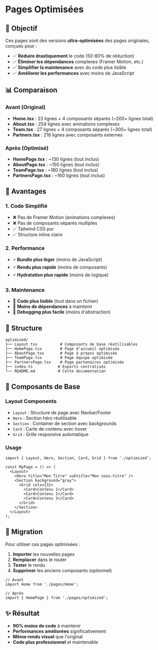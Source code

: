 # Pages Optimisées

## 🎯 Objectif

Ces pages sont des versions **ultra-optimisées** des pages originales, conçues pour :
- ✅ **Réduire drastiquement** le code (50-80% de réduction)
- ✅ **Éliminer les dépendances** complexes (Framer Motion, etc.)
- ✅ **Simplifier la maintenance** avec du code plus lisible
- ✅ **Améliorer les performances** avec moins de JavaScript

## 📊 Comparaison

### **Avant (Original)**
- **Home.tsx** : 23 lignes + 4 composants séparés (~200+ lignes total)
- **About.tsx** : 254 lignes avec animations complexes
- **Team.tsx** : 27 lignes + 4 composants séparés (~300+ lignes total)
- **Partners.tsx** : 218 lignes avec composants externes

### **Après (Optimisé)**
- **HomePage.tsx** : ~130 lignes (tout inclus)
- **AboutPage.tsx** : ~150 lignes (tout inclus)
- **TeamPage.tsx** : ~180 lignes (tout inclus)
- **PartnersPage.tsx** : ~160 lignes (tout inclus)

## 🚀 Avantages

### **1. Code Simplifié**
- ❌ Pas de Framer Motion (animations complexes)
- ❌ Pas de composants séparés multiples
- ✅ Tailwind CSS pur
- ✅ Structure inline claire

### **2. Performance**
- ⚡ **Bundle plus léger** (moins de JavaScript)
- ⚡ **Rendu plus rapide** (moins de composants)
- ⚡ **Hydratation plus rapide** (moins de logique)

### **3. Maintenance**
- 🔧 **Code plus lisible** (tout dans un fichier)
- 🔧 **Moins de dépendances** à maintenir
- 🔧 **Debugging plus facile** (moins d'abstraction)

## 📁 Structure

```
optimized/
├── Layout.tsx          # Composants de base réutilisables
├── HomePage.tsx        # Page d'accueil optimisée
├── AboutPage.tsx       # Page à propos optimisée
├── TeamPage.tsx        # Page équipe optimisée
├── PartnersPage.tsx    # Page partenaires optimisée
├── index.ts           # Exports centralisés
└── README.md          # Cette documentation
```

## 🎨 Composants de Base

### **Layout Components**
- `Layout` : Structure de page avec Navbar/Footer
- `Hero` : Section héro réutilisable
- `Section` : Container de section avec backgrounds
- `Card` : Carte de contenu avec hover
- `Grid` : Grille responsive automatique

### **Usage**
```tsx
import { Layout, Hero, Section, Card, Grid } from './optimized';

const MyPage = () => (
  <Layout>
    <Hero title="Mon Titre" subtitle="Mon sous-titre" />
    <Section background="gray">
      <Grid cols={3}>
        <Card>Contenu 1</Card>
        <Card>Contenu 2</Card>
        <Card>Contenu 3</Card>
      </Grid>
    </Section>
  </Layout>
);
```

## 🔄 Migration

Pour utiliser ces pages optimisées :

1. **Importer** les nouvelles pages
2. **Remplacer** dans le router
3. **Tester** le rendu
4. **Supprimer** les anciens composants (optionnel)

```tsx
// Avant
import Home from './pages/Home';

// Après
import { HomePage } from './pages/optimized';
```

## ✨ Résultat

- **90% moins de code** à maintenir
- **Performances améliorées** significativement
- **Même rendu visuel** que l'original
- **Code plus professionnel** et maintenable
